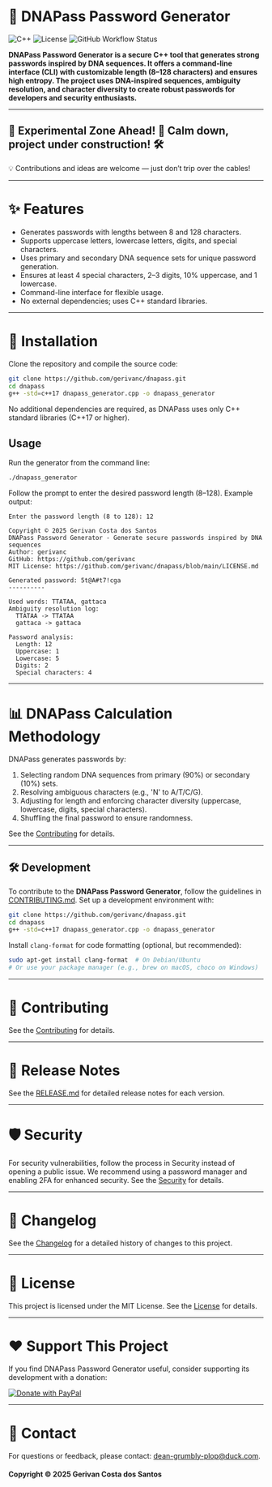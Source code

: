 # 🧬 DNAPass Password Generator

![C++](https://img.shields.io/badge/C++-17-blue)
![License](https://img.shields.io/badge/license-MIT-green)
![GitHub Workflow Status](https://github.com/gerivanc/dnapass/actions/workflows/cpp-app.yml/badge.svg)

**DNAPass Password Generator is a secure C++ tool that generates strong passwords inspired by DNA sequences. It offers a command-line interface (CLI) with customizable length (8–128 characters) and ensures high entropy. The project uses DNA-inspired sequences, ambiguity resolution, and character diversity to create robust passwords for developers and security enthusiasts.**

---

## 🧪 Experimental Zone Ahead! 🚧 Calm down, project under construction! 🛠️ 
💡 Contributions and ideas are welcome — just don’t trip over the cables!

---

# ✨ Features
- Generates passwords with lengths between 8 and 128 characters.
- Supports uppercase letters, lowercase letters, digits, and special characters.
- Uses primary and secondary DNA sequence sets for unique password generation.
- Ensures at least 4 special characters, 2–3 digits, 10% uppercase, and 1 lowercase.
- Command-line interface for flexible usage.
- No external dependencies; uses C++ standard libraries.

---

# 💾 Installation
Clone the repository and compile the source code:
```bash
git clone https://github.com/gerivanc/dnapass.git
cd dnapass
g++ -std=c++17 dnapass_generator.cpp -o dnapass_generator
```

No additional dependencies are required, as DNAPass uses only C++ standard libraries (C++17 or higher).

## Usage
Run the generator from the command line:
```bash
./dnapass_generator
```
Follow the prompt to enter the desired password length (8–128). Example output:
```
Enter the password length (8 to 128): 12

Copyright © 2025 Gerivan Costa dos Santos
DNAPass Password Generator - Generate secure passwords inspired by DNA sequences
Author: gerivanc
GitHub: https://github.com/gerivanc
MIT License: https://github.com/gerivanc/dnapass/blob/main/LICENSE.md

Generated password: 5t@A#t7!cga
----------

Used words: TTATAA, gattaca
Ambiguity resolution log:
  TTATAA -> TTATAA
  gattaca -> gattaca

Password analysis:
  Length: 12
  Uppercase: 1
  Lowercase: 5
  Digits: 2
  Special characters: 4
```

---

# 📊 DNAPass Calculation Methodology
DNAPass generates passwords by:
1. Selecting random DNA sequences from primary (90%) or secondary (10%) sets.
2. Resolving ambiguous characters (e.g., 'N' to A/T/C/G).
3. Adjusting for length and enforcing character diversity (uppercase, lowercase, digits, special characters).
4. Shuffling the final password to ensure randomness.

See the [Contributing](https://github.com/gerivanc/dnapass-password-generator/blob/main/DNAPASSCALCULATION.md) for details.

---

## 🛠️ Development

To contribute to the **DNAPass Password Generator**, follow the guidelines in [CONTRIBUTING.md](https://github.com/gerivanc/dnapass/blob/main/CONTRIBUTING.md). Set up a development environment with:
```bash
git clone https://github.com/gerivanc/dnapass.git
cd dnapass
g++ -std=c++17 dnapass_generator.cpp -o dnapass_generator
```
Install `clang-format` for code formatting (optional, but recommended):
```bash
sudo apt-get install clang-format  # On Debian/Ubuntu
# Or use your package manager (e.g., brew on macOS, choco on Windows)
```

---

# 🤝 Contributing
See the [Contributing](https://github.com/gerivanc/dnapass-password-generator/blob/main/CONTRIBUTING.md) for details.

---

# 📝 Release Notes
See the [RELEASE.md](https://github.com/gerivanc/dnapass-password-generator/blob/main/RELEASE.md) for detailed release notes for each version.

---

# 🛡️ Security
For security vulnerabilities, follow the process in Security instead of opening a public issue. We recommend using a password manager and enabling 2FA for enhanced security.
See the [Security](https://github.com/gerivanc/dnapass-password-generator/blob/main/LICENSE.md) for details.

---

# 📅 Changelog
See the [Changelog](https://github.com/gerivanc/dnapass-password-generator/blob/main/CHANGELOG.md) for a detailed history of changes to this project.

---

# 📄 License
This project is licensed under the MIT License. See the [License](https://github.com/gerivanc/dnapass-password-generator/blob/main/LICENSE.md) for details.

---

# ❤️ Support This Project
If you find DNAPass Password Generator useful, consider supporting its development with a donation:

[<img src="https://www.paypalobjects.com/en_US/i/btn/btn_donateCC_LG.gif" alt="Donate with PayPal">](https://www.paypal.com/ncp/payment/FYUGSCLQRSQDN)

---

# 📧 Contact
For questions or feedback, please contact: dean-grumbly-plop@duck.com.

#### Copyright © 2025 Gerivan Costa dos Santos
